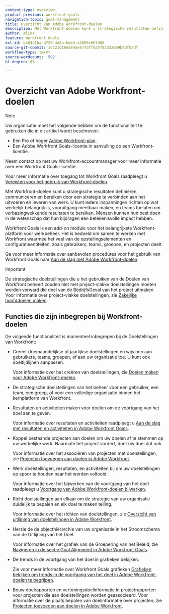 ```yaml
---
content-type: overview
product-previous: workfront-goals
navigation-topic: goal-management
title: Overzicht van Adobe Workfront-doelen
description: Met Workfront-doelen kunt u strategische resultaten definiëren, communiceren en bereiken door een strategie te verbinden aan het uitvoeren en leveren van werk.
author: Alina
feature: Workfront Goals
exl-id: bc0451ba-d729-4e8a-bde3-a2609c667d50
source-git-commit: 1d221d10e5845e477dff825f853330b9b4df0adf
workflow-type: tm+mt
source-wordcount: '502'
ht-degree: 0%

---
```


# Overzicht van Adobe Workfront-doelen

<!--drafted for P&P new model: the note at the top will need to be replaced with this:

Your organization must have the following to use the functionality described in this article:

* For the legacy plan and license structure: 

  * A Pro or higher [Adobe Workfront plan](https://www.workfront.com/plans). 
  * An Adobe Workfront Goals license in addition to a Workfront license.

* For the current plan and license structure:

  * An Ultimate plan 
    
    Or
    
    An additional license for Adobe Workfront Goals for the Prime or Select Adobe Workfront plans. <is there a link we can add here for the plans and what they contain?!>

Contact your Workfront account manager to learn about a Workfront Goals license.

For additional information about access to Workfront Goals, see [Requirements to use Workfront Goals](../workfront-goals/goal-management/access-needed-for-wf-goals.md).
-->

>[!NOTE]
>
>Uw organisatie moet het volgende hebben om de functionaliteit te gebruiken die in dit artikel wordt beschreven:
>
>* Een Pro of hoger [Adobe Workfront-plan](https://www.workfront.com/plans).
>* Een Adobe Workfront Goals-licentie in aanvulling op een Workfront-licentie.
>
>Neem contact op met uw Workfront-accountmanager voor meer informatie over een Workfront Goals-licentie.

Voor meer informatie over toegang tot Workfront Goals raadpleegt u [Vereisten voor het gebruik van Workfront-doelen](../../workfront-goals/goal-management/access-needed-for-wf-goals.md).


Met Workfront-doelen kunt u strategische resultaten definiëren, communiceren en bereiken door een strategie te verbinden aan het uitvoeren en leveren van werk. U kunt ieders inspanningen richten op wat werkelijk belangrijk is, vooruitgang meetbaar maken, en teams toelaten om verbazingwekkende resultaten te bereiken. Mensen kunnen hun best doen in de wetenschap dat hun bijdragen een betekenisvolle impact hebben.

Workfront Goals is een add-on module voor het belangrijkste Workfront-platform voor werkbeheer. Het is bedoeld om samen te werken met Workfront waarmee het veel van de opstellingselementen en configuratieentiteiten, zoals gebruikers, teams, groepen, en projecten deelt.

Ga voor meer informatie over aanbevolen procedures voor het gebruik van Workfront Goals naar [Aan de slag met Adobe Workfront-doelen](../../workfront-goals/goal-management/getting-started-with-wf-goals.md).

>[!IMPORTANT]
>
>De strategische doelstellingen die u het gebruiken van de Doelen van Workfront beheert zouden niet met project-vlakke doelstellingen moeten worden verward die deel van de BedrijfsGeval van het project uitmaken. Voor informatie over project-vlakke doelstellingen, zie [Zakelijke hoofddoelen maken](../../manage-work/projects/define-a-business-case/create-business-case-goals.md).

## Functies die zijn inbegrepen bij Workfront-doelen

De volgende functionaliteit is momenteel inbegrepen bij de Doelstellingen van Workfront:

* Creeer driemaandelijkse of jaarlijkse doelstellingen en wijs hen aan gebruikers, teams, groepen, of aan uw organisatie toe. U kunt ook doeltijdlijnen aanpassen.

   Voor informatie over het creëren van doelstellingen, zie [Doelen maken voor Adobe Workfront-doelen](../../workfront-goals/goal-management/create-goals.md).

* De strategische doelstellingen van het beheer voor een gebruiker, een team, een groep, of voor een volledige organisatie binnen het kernplatform van Workfront.
* Resultaten en activiteiten maken voor doelen om de voortgang van het doel aan te geven.

   Voor informatie over resultaten en activiteiten raadpleegt u [Aan de slag met resultaten en activiteiten in Adobe Workfront Goals](../../workfront-goals/results-and-activities/get-started-with-results-and-activities.md).

* Koppel bestaande projecten aan doelen om uw doelen af te stemmen op uw werkelijke werk. Naarmate het project vordert, doet uw doel dat ook.

   Voor informatie over het associëren van projecten met doelstellingen, zie [Projecten toevoegen aan doelen in Adobe Workfront](../../workfront-goals/results-and-activities/connect-projects-to-goals-overview.md).

* Werk doelstellingen, resultaten, en activiteiten bij om uw doelstellingen op spoor te houden naar het worden voltooid.

   Voor informatie over het bijwerken van de voortgang van het doel raadpleegt u [Voortgang van Adobe Workfront-doelen bijwerken](../../workfront-goals/goal-review-and-workfront-goals-sections/check-in-goals.md).

* Richt doelstellingen aan elkaar om de strategie van uw organisatie duidelijk te bepalen en elk doel te maken telling.

   Voor informatie over het richten van doelstellingen, zie [Overzicht van uitlijning van doelstellingen in Adobe Workfront](../../workfront-goals/goal-alignment/goal-alignment-overview.md).

* Herzie de de objecthiërarchie van uw organisatie in het Stroomschema van de Uitlijning van het Doel.

   Voor informatie over het grafiek van de Groepering van het Beleid, zie [Navigeren in de sectie Goal Alignment in Adobe Workfront Goals](../../workfront-goals/goal-alignment/navigate-goal-alignment-chart.md).

* De trends in de voortgang van het doel in grafieken bekijken.

   Zie voor meer informatie over Workfront Goals grafieken [Grafieken bekijken om trends in de voortgang van het doel in Adobe Workfront-doelen te begrijpen](../../workfront-goals/goal-review-and-workfront-goals-sections/review-goal-graphs.md).

* Bouw doelrapporten en vertoningsdoelinformatie in projectrapporten voor projecten die aan doelstellingen worden geassocieerd. Voor informatie over de plaats bepalen van doelinformatie over projecten, zie [Projecten toevoegen aan doelen in Adobe Workfront](../../workfront-goals/results-and-activities/connect-projects-to-goals-overview.md).


